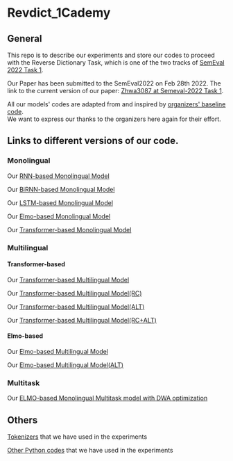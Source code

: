 # Revdict_1Cademy

## General

This repo is to describe our experiments and store our codes to proceed with the Reverse Dictionary Task, which
is one of the two tracks of [SemEval 2022 Task 1](https://competitions.codalab.org/competitions/34022).<br>

Our Paper has been submitted to the SemEval2022 on Feb 28th 2022. The link to the current version of our paper: [Zhwa3087 at Semeval-2022 Task 1](https://drive.google.com/file/d/1g8975sB83w-Q4EUkH3uPUnjPswCA10vp/view?usp=sharing).<br>

All our models' codes are adapted from and inspired by [organizers' baseline code](https://github.com/TimotheeMickus/codwoe/tree/main/code). <br>
We want to express our thanks to the organizers here again for their effort.<br>

## Links to different versions of our code.

### Monolingual
Our [RNN-based Monolingual Model](https://github.com/ravenouse/Revdict_ZHWA3087/tree/Monolingual-RNN-based-Model) <br>

Our [BiRNN-based Monolingual Model](https://github.com/ravenouse/Revdict_ZHWA3087/tree/Monolingual-BiRNN-based-Model) <br>

Our [LSTM-based Monolingual Model](https://github.com/ravenouse/Revdict_ZHWA3087/tree/Monolingual-LSTM-based-Model) <br>

Our [Elmo-based Monolingual Model](https://github.com/ravenouse/Revdict_ZHWA3087/tree/Monolingual-Elmo-based-Model) <br>

Our [Transformer-based Monolingual Model](https://github.com/ravenouse/Revdict_ZHWA3087/tree/Monolingual-Transformer-based-Model) <br>


### Multilingual

#### Transformer-based
Our [Transformer-based Multilingual Model](https://github.com/ravenouse/Revdict_ZHWA3087/tree/Multilingual-Transformer-based-Model) <br>

Our [Transformer-based Multilingual Model(RC)](https://github.com/ravenouse/Revdict_ZHWA3087/tree/Multilingual-Transformer-based-Model(RC)) <br>

Our [Transformer-based Multilingual Model(ALT)](https://github.com/ravenouse/Revdict_ZHWA3087/tree/Multilingual-Transformer-based-Model(ALT)) <br>

Our [Transformer-based Multilingual Model(RC+ALT)](https://github.com/ravenouse/Revdict_ZHWA3087/tree/Multilingual-Transformer-based-Model(RC+ALT)) <br>

#### Elmo-based
Our [Elmo-based Multilingual Model](https://github.com/ravenouse/Revdict_ZHWA3087/tree/Multilingual-Elmo-based-Model)<br>

Our [Elmo-based Multilingual Model(ALT)](https://github.com/ravenouse/Revdict_ZHWA3087/tree/Multilingual-Elmo-based-Model(ALT))<br>

### Multitask
Our [ELMO-based Monolingual Multitask model with DWA optimization](https://github.com/ravenouse/Revdict_ZHWA3087/tree/Monolingual-Multitask-ELMO-based-Model(DWA))<br>

## Others
[Tokenizers](https://github.com/ravenouse/Revdict_ZHWA3087/tree/Tokenizers) that we have used in the experiments <br>

[Other Python codes](https://github.com/ravenouse/Revdict_ZHWA3087/tree/Other_Codes) that we have used in the experiments<br>
